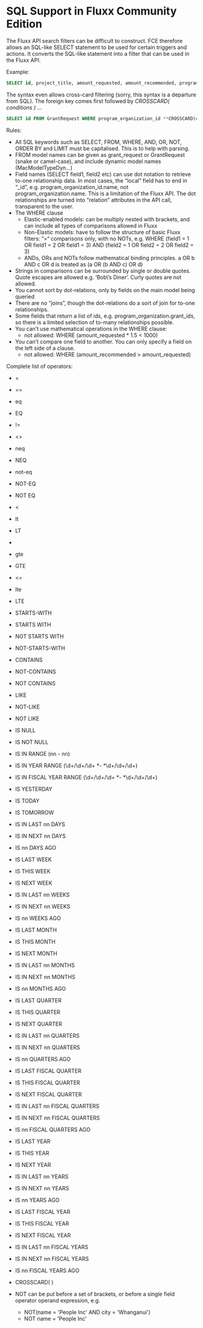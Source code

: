# SQL Support in Fluxx Community Edition

The Fluxx API search filters can be difficult to construct. FCE therefore allows an SQL-like SELECT statement to be used for certain triggers and actions. It converts the SQL-like statement into a filter that can be used in the Fluxx API.

Example:

```sql
SELECT id, project_title, amount_requested, amount_recommended, program_organization_id.name FROM GrantRequest WHERE state = "granted" AND amount_requested < 1000 ORDER BY amount_requested, project_title LIMIT 100
```

The syntax even allows cross-card filtering (sorry, this syntax is a departure from SQL). The foreign key comes first followed by _CROSSCARD( conditions )_ ...

```sql
SELECT id FROM GrantRequest WHERE program_organization_id **CROSSCARD(city = ‘Auckland’ AND gst_registered = ‘y’)** AND amount_requested < 1000
```

Rules:

* All SQL keywords such as SELECT, FROM, WHERE, AND, OR, NOT, ORDER BY and LIMIT must be capitalised. This is to help with parsing.
* FROM model names can be given as grant_request or GrantRequest (snake or camel-case), and include dynamic model names (MacModelTypeDyn…)
* Field names (SELECT field1, field2 etc) can use dot notation to retrieve to-one relationship data. In most cases, the “local” field has to end in “_id”, e.g. program_organization_id.name, not program_organization.name. This is a limitation of the Fluxx API. The dot relationships are turned into “relation” attributes in the API call, transparent to the user.
* The WHERE clause
  * Elastic-enabled models: can be multiply nested with brackets, and can include all types of comparisons allowed in Fluxx
  * Non-Elastic models: have to follow the structure of basic Fluxx filters: “=“ comparisons only, with no NOTs, e.g. WHERE (field1 = 1 OR field1 = 2 OR field1 = 3) AND (field2 = 1 OR field2 = 2 OR field2 = 3)
  * ANDs, ORs and NOTs follow mathematical binding principles. a OR b AND c OR d is treated as (a OR (b AND c) OR d)
* Strings in comparisons can be surrounded by single or double quotes. Quote escapes are allowed e.g. ‘Bob\’s Diner’. Curly quotes are not allowed.
* You cannot sort by dot-relations, only by fields on the main model being queried
* There are no “joins”, though the dot-relations do a sort of join for to-one relationships.
* Some fields that return a list of ids, e.g. program_organization.grant_ids, so there is a limited selection of to-many relationships possible.
* You can’t use mathematical operations in the WHERE clause:
  * not allowed: WHERE (amount_requested * 1.5 < 1000)
* You can’t compare one field to another. You can only specify a field on the left side of a clause.
  * not allowed: WHERE (amount_recommended > amount_requested)

Complete list of operators:

* =
* ==
* eq
* EQ
* !=
* <>
* neq
* NEQ
* not-eq
* NOT-EQ
* NOT EQ
* <
* lt
* LT
* >
* gte
* GTE
* <=
* lte
* LTE
* STARTS-WITH
* STARTS WITH
* NOT STARTS WITH
* NOT-STARTS-WITH
* CONTAINS
* NOT-CONTAINS
* NOT CONTAINS
* LIKE
* NOT-LIKE
* NOT LIKE

* IS NULL
* IS NOT NULL
* IS IN RANGE (nn - nn)
* IS IN YEAR RANGE (\\d+/\\d+/\\d+ *- *\\d+/\\d+/\\d+)
* IS IN FISCAL YEAR RANGE (\\d+/\\d+/\\d+ *- *\\d+/\\d+/\\d+)
* IS YESTERDAY
* IS TODAY
* IS TOMORROW

* IS IN LAST nn DAYS
* IS IN NEXT nn DAYS
* IS nn DAYS AGO
* IS LAST WEEK
* IS THIS WEEK
* IS NEXT WEEK
* IS IN LAST nn WEEKS
* IS IN NEXT nn WEEKS
* IS nn WEEKS AGO
* IS LAST MONTH
* IS THIS MONTH
* IS NEXT MONTH
* IS IN LAST nn MONTHS
* IS IN NEXT nn MONTHS
* IS nn MONTHS AGO
* IS LAST QUARTER
* IS THIS QUARTER
* IS NEXT QUARTER
* IS IN LAST nn QUARTERS
* IS IN NEXT nn QUARTERS
* IS nn QUARTERS AGO
* IS LAST FISCAL QUARTER
* IS THIS FISCAL QUARTER
* IS NEXT FISCAL QUARTER
* IS IN LAST nn FISCAL QUARTERS
* IS IN NEXT nn FISCAL QUARTERS
* IS nn FISCAL QUARTERS AGO
* IS LAST YEAR
* IS THIS YEAR
* IS NEXT YEAR
* IS IN LAST nn YEARS
* IS IN NEXT nn YEARS
* IS nn YEARS AGO
* IS LAST FISCAL YEAR
* IS THIS FISCAL YEAR
* IS NEXT FISCAL YEAR
* IS IN LAST nn FISCAL YEARS
* IS IN NEXT nn FISCAL YEARS
* IS nn FISCAL YEARS AGO
* CROSSCARD(   )

* NOT can be put before a set of brackets, or before a single field operator operand expression, e.g.

  * NOT(name = 'People Inc' AND city = 'Whanganui')
  * NOT name = 'People Inc'
